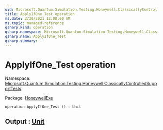 ```yaml
---
uid: Microsoft.Quantum.Simulation.Testing.Honeywell.ClassicallyControlledSupportTests.ApplyIfOne_Test
title: ApplyIfOne_Test operation
ms.date: 3/30/2021 12:00:00 AM
ms.topic: managed-reference
qsharp.kind: operation
qsharp.namespace: Microsoft.Quantum.Simulation.Testing.Honeywell.ClassicallyControlledSupportTests
qsharp.name: ApplyIfOne_Test
qsharp.summary: ''
---
```


# ApplyIfOne_Test operation

Namespace: [Microsoft.Quantum.Simulation.Testing.Honeywell.ClassicallyControlledSupportTests](xref:Microsoft.Quantum.Simulation.Testing.Honeywell.ClassicallyControlledSupportTests)

Package: [HoneywellExe](https://nuget.org/packages/HoneywellExe)




```qsharp
operation ApplyIfOne_Test () : Unit
```


## Output : [Unit](xref:microsoft.quantum.lang-ref.unit)


